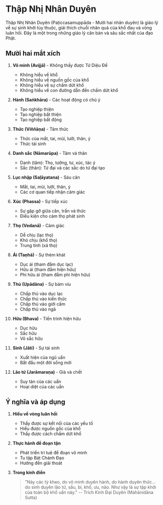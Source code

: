 # Thập Nhị Nhân Duyên

Thập Nhị Nhân Duyên (Paṭiccasamuppāda - Mười hai nhân duyên) là giáo lý về sự sinh khởi tùy thuộc, giải thích chuỗi nhân quả của khổ đau và vòng luân hồi. Đây là một trong những giáo lý căn bản và sâu sắc nhất của đạo Phật.

## Mười hai mắt xích

1. **Vô minh (Avijjā)** - Không thấy được Tứ Diệu Đế
   - Không hiểu về khổ
   - Không hiểu về nguồn gốc của khổ
   - Không hiểu về sự chấm dứt khổ
   - Không hiểu về con đường dẫn đến chấm dứt khổ

2. **Hành (Saṅkhāra)** - Các hoạt động có chủ ý
   - Tạo nghiệp thiện
   - Tạo nghiệp bất thiện
   - Tạo nghiệp bất động

3. **Thức (Viññāṇa)** - Tâm thức
   - Thức của mắt, tai, mũi, lưỡi, thân, ý
   - Thức tái sinh

4. **Danh sắc (Nāmarūpa)** - Tâm và thân
   - Danh (tâm): Thọ, tưởng, tư, xúc, tác ý
   - Sắc (thân): Tứ đại và các sắc do tứ đại tạo

5. **Lục nhập (Saḷāyatana)** - Sáu căn
   - Mắt, tai, mũi, lưỡi, thân, ý
   - Các cơ quan tiếp nhận cảm giác

6. **Xúc (Phassa)** - Sự tiếp xúc
   - Sự gặp gỡ giữa căn, trần và thức
   - Điều kiện cho cảm thọ phát sinh

7. **Thọ (Vedanā)** - Cảm giác
   - Dễ chịu (lạc thọ)
   - Khó chịu (khổ thọ)
   - Trung tính (xả thọ)

8. **Ái (Taṇhā)** - Sự thèm khát
   - Dục ái (tham đắm dục lạc)
   - Hữu ái (tham đắm hiện hữu)
   - Phi hữu ái (tham đắm phi hiện hữu)

9. **Thủ (Upādāna)** - Sự bám víu
   - Chấp thủ vào dục lạc
   - Chấp thủ vào kiến thức
   - Chấp thủ vào giới cấm
   - Chấp thủ vào ngã

10. **Hữu (Bhava)** - Tiến trình hiện hữu
    - Dục hữu
    - Sắc hữu
    - Vô sắc hữu

11. **Sinh (Jāti)** - Sự tái sinh
    - Xuất hiện của ngũ uẩn
    - Bắt đầu một đời sống mới

12. **Lão tử (Jarāmaraṇa)** - Già và chết
    - Suy tàn của các uẩn
    - Hoại diệt của các uẩn

## Ý nghĩa và áp dụng

1. **Hiểu về vòng luân hồi**
   - Thấy được sự kết nối của các yếu tố
   - Hiểu được nguồn gốc của khổ
   - Thấy được cách chấm dứt khổ

2. **Thực hành để đoạn tận**
   - Phát triển trí tuệ để đoạn vô minh
   - Tu tập Bát Chánh Đạo
   - Hướng đến giải thoát

3. **Trong kinh điển**
   > "Này các tỳ kheo, do vô minh duyên hành, do hành duyên thức... do sinh duyên lão tử, sầu, bi, khổ, ưu, não. Như vậy là sự tập khởi của toàn bộ khổ uẩn này."
   > -- Trích Kinh Đại Duyên (Mahānidāna Sutta)
